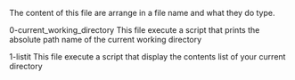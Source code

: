 The content of this file are arrange in a file name and what they do type.

0-current_working_directory
This file execute a script that prints the absolute path name of the current working directory

1-listit
This file execute a script that display the contents list of your current directory